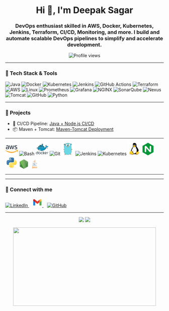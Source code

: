 <h1 align="center">Hi 👋, I'm Deepak Sagar</h1>
<h3 align="center">DevOps enthusiast skilled in AWS, Docker, Kubernetes, Jenkins, Terraform, CI/CD, Monitoring, and more. I build and automate scalable DevOps pipelines to simplify and accelerate development.</h3>

<p align="center">
  <img src="https://komarev.com/ghpvc/?username=coding4deep&label=Profile%20views&color=0e75b6&style=flat" alt="Profile views" />
</p>

---

### 🧰 Tech Stack & Tools


![Java](https://img.shields.io/badge/Java-007396?style=for-the-badge&logo=java&logoColor=white)
![Docker](https://img.shields.io/badge/Docker-2496ED?style=for-the-badge&logo=docker&logoColor=white)
![Kubernetes](https://img.shields.io/badge/Kubernetes-326CE5?style=for-the-badge&logo=kubernetes&logoColor=white)
![Jenkins](https://img.shields.io/badge/Jenkins-D24939?style=for-the-badge&logo=jenkins&logoColor=white)
![GitHub Actions](https://img.shields.io/badge/GitHub_Actions-2088FF?style=for-the-badge&logo=github-actions&logoColor=white)
![Terraform](https://img.shields.io/badge/Terraform-7B42BC?style=for-the-badge&logo=terraform&logoColor=white)
![AWS](https://img.shields.io/badge/AWS-232F3E?style=for-the-badge&logo=amazon-aws&logoColor=white)
![Linux](https://img.shields.io/badge/Linux-FCC624?style=for-the-badge&logo=linux&logoColor=black)
![Prometheus](https://img.shields.io/badge/Prometheus-E6522C?style=for-the-badge&logo=prometheus&logoColor=white)
![Grafana](https://img.shields.io/badge/Grafana-F46800?style=for-the-badge&logo=grafana&logoColor=white)
![NGINX](https://img.shields.io/badge/NGINX-009639?style=for-the-badge&logo=nginx&logoColor=white)
![SonarQube](https://img.shields.io/badge/SonarQube-4E9BCD?style=for-the-badge&logo=sonarqube&logoColor=white)
![Nexus](https://img.shields.io/badge/Nexus_Repo-000000?style=for-the-badge&logo=sonatype&logoColor=white)
![Tomcat](https://img.shields.io/badge/Tomcat-F8DC75?style=for-the-badge&logo=apache-tomcat&logoColor=black)
![GitHub](https://img.shields.io/badge/GitHub-181717?style=for-the-badge&logo=github&logoColor=white)
![Python](https://img.shields.io/badge/Python-3776AB?style=for-the-badge&logo=python&logoColor=white)

---


### 🚀 Projects  ## 

- 🔧 CI/CD Pipeline: [Java + Node.js CI/CD](https://github.com/Coding4Deep/Nodejs-Java-CI-CD.git)
- 📦 Maven + Tomcat: [Maven-Tomcat Deployment](https://github.com/Coding4Deep/JENKINS-maven-nexus-sonar-project.git)

---
<p align="left">
  <img src="https://raw.githubusercontent.com/devicons/devicon/master/icons/amazonwebservices/amazonwebservices-original-wordmark.svg" alt="AWS" width="40" height="40" />
  <img src="https://www.vectorlogo.zone/logos/gnu_bash/gnu_bash-icon.svg" alt="Bash" width="40" height="40" />
  <img src="https://raw.githubusercontent.com/devicons/devicon/master/icons/docker/docker-original-wordmark.svg" alt="Docker" width="40" height="40" />
  <img src="https://www.vectorlogo.zone/logos/git-scm/git-scm-icon.svg" alt="Git" width="40" height="40" />
  <img src="https://raw.githubusercontent.com/devicons/devicon/master/icons/go/go-original.svg" alt="Go" width="40" height="40" />
  <img src="https://www.vectorlogo.zone/logos/jenkins/jenkins-icon.svg" alt="Jenkins" width="40" height="40" />
  <img src="https://www.vectorlogo.zone/logos/kubernetes/kubernetes-icon.svg" alt="Kubernetes" width="40" height="40" />
  <img src="https://raw.githubusercontent.com/devicons/devicon/master/icons/linux/linux-original.svg" alt="Linux" width="40" height="40" />
  <img src="https://raw.githubusercontent.com/devicons/devicon/master/icons/nginx/nginx-original.svg" alt="NGINX" width="40" height="40" />
  <img src="https://raw.githubusercontent.com/devicons/devicon/master/icons/python/python-original.svg" alt="Python" width="40" height="40" />
  <img src="https://raw.githubusercontent.com/github/explore/main/topics/nodejs/nodejs.png" alt="Node.js" width="30" height="30" />
  <img src="https://raw.githubusercontent.com/github/explore/main/topics/java/java.png" alt="Java" width="30" height="30" /> 

</p>

---

---

### 💼 Connect with me

<p align="left">
  <a href="https://linkedin.com/in/deepaksagar07" target="_blank" rel="noopener noreferrer">
    <img src="https://raw.githubusercontent.com/rahuldkjain/github-profile-readme-generator/master/src/images/icons/Social/linked-in-alt.svg" alt="LinkedIn" width="30" />
  </a>
  &nbsp;&nbsp;
  <a href="mailto:sagardeepak2002@gmail.com" target="_blank" rel="noopener noreferrer">
    <img src="https://raw.githubusercontent.com/rahuldkjain/github-profile-readme-generator/master/src/images/icons/Social/gmail.svg" alt="Gmail" width="30" />
  </a>
  &nbsp;&nbsp;
  <a href="https://github.com/Coding4Deep" target="_blank" rel="noopener noreferrer">
    <img src="https://raw.githubusercontent.com/rahuldkjain/github-profile-readme-generator/master/src/images/icons/Social/github.svg" alt="GitHub" width="30" />
  </a>
</p>

---


<p align="center">
  <img width="47%" src="https://github-readme-stats.vercel.app/api?username=coding4deep&show_icons=true&theme=radical&count_private=true" />
  <img width="50%" src="https://github-readme-streak-stats.herokuapp.com/?user=coding4deep&theme=radical" />
</p>

<p align="center">
  <img width="95%" height="250px" src="https://github-readme-stats.vercel.app/api/top-langs/?username=coding4deep&layout=compact&theme=radical&langs_count=10" />
</p>

